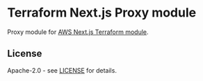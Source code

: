# Terraform Next.js Proxy module

Proxy module for [AWS Next.js Terraform module](https://github.com/dealmore/terraform-aws-next-js).

## License

Apache-2.0 - see [LICENSE](./LICENSE) for details.
